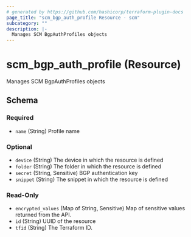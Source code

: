 ```yaml
---
# generated by https://github.com/hashicorp/terraform-plugin-docs
page_title: "scm_bgp_auth_profile Resource - scm"
subcategory: ""
description: |-
  Manages SCM BgpAuthProfiles objects
---
```


# scm_bgp_auth_profile (Resource)

Manages SCM BgpAuthProfiles objects



<!-- schema generated by tfplugindocs -->
## Schema

### Required

- `name` (String) Profile name

### Optional

- `device` (String) The device in which the resource is defined
- `folder` (String) The folder in which the resource is defined
- `secret` (String, Sensitive) BGP authentication key
- `snippet` (String) The snippet in which the resource is defined

### Read-Only

- `encrypted_values` (Map of String, Sensitive) Map of sensitive values returned from the API.
- `id` (String) UUID of the resource
- `tfid` (String) The Terraform ID.
